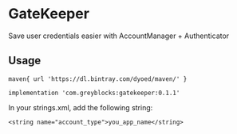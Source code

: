 # GateKeeper
Save user credentials easier with AccountManager + Authenticator 


## Usage
    maven{ url 'https://dl.bintray.com/dyoed/maven/' }
    
    implementation 'com.greyblocks:gatekeeper:0.1.1'
    
In your strings.xml, add the following string:

    <string name="account_type">you_app_name</string>

